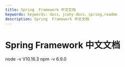 ```yaml
---
title: Spring  Framework 中文文档
keywords: keywords: docs，jcohy-docs，spring,readme
description: Spring  Framework 中文文档
---
```


# Spring  Framework 中文文档

node -v
V10.16.3
npm -v
6.9.0
